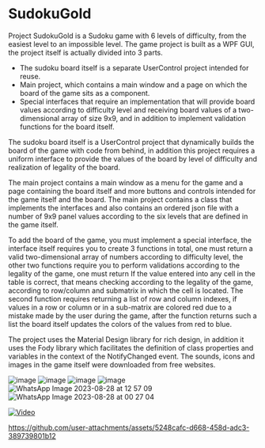 # SudokuGold

Project SudokuGold is a Sudoku game with 6 levels of difficulty, from the easiest level to an impossible level.
The game project is built as a WPF GUI, the project itself is actually divided into 3 parts.

- The sudoku board itself is a separate UserControl project intended for reuse.
- Main project, which contains a main window and a page on which the board of the game sits as a component.
- Special interfaces that require an implementation that will provide board values according to difficulty level and receiving board values of a two-dimensional array of size 9x9, and in addition to implement validation functions for the board itself.

The sudoku board itself is a UserControl project that dynamically builds the board of the game with code from behind, in addition this project requires a uniform interface to provide the values of the board by level of difficulty and realization of legality of the board.

The main project contains a main window as a menu for the game and a page containing the board itself and more buttons and controls intended for the game itself and the board.
The main project contains a class that implements the interfaces and also contains an ordered json file with a number of 9x9 panel values according to the six levels that are defined in the game itself.

To add the board of the game, you must implement a special interface, the interface itself requires you to create 3 functions in total, one must return a valid two-dimensional array of numbers according to difficulty level, the other two functions require you to perform validations according to the legality of the game, one must return If the value entered into any cell in the table is correct, that means checking according to the legality of the game, according to row/column and submatrix in which the cell is located.
The second function requires returning a list of row and column indexes, if values in a row or column or in a sub-matrix are colored red due to a mistake made by the user during the game, after the function returns such a list the board itself updates the colors of the values from red to blue.

The project uses the Material Design library for rich design, in addition it uses the Fody library which facilitates the definition of class properties and variables in the context of the NotifyChanged event.
The sounds, icons and images in the game itself were downloaded from free websites.

![image](https://github.com/elad770/SudokuGold/assets/73057751/8f103553-4b14-4774-a643-44270a02d4b6)
![image](https://github.com/elad770/SudokuGold/assets/73057751/7dcef590-e0ad-4cf0-af75-24ac7a48f2eb)
![image](https://github.com/elad770/SudokuGold/assets/73057751/c1732fe2-7219-4218-bf32-6f2a78f356f8)
![image](https://github.com/elad770/SudokuGold/assets/73057751/9f8cf214-deb7-49ed-a026-d61ea49d9481)
![WhatsApp Image 2023-08-28 at 12 57 09](https://github.com/elad770/SudokuGold/assets/73057751/8e1a050f-70ff-4ea2-a64d-0881897e3d03)
![WhatsApp Image 2023-08-28 at 00 27 04](https://github.com/elad770/SudokuGold/assets/73057751/6d0e0a01-2425-46a8-a962-7d20b7915042)

[![Video](https://github.com/elad770/SudokuGold/assets/73057751/6d56562f-337c-4f12-a2d9-56ec3ed88724.png)](https://github.com/elad770/SudokuGold/assets/73057751/6d56562f-337c-4f12-a2d9-56ec3ed88724)

https://github.com/user-attachments/assets/5248cafc-d668-458d-adc3-389739801b12
